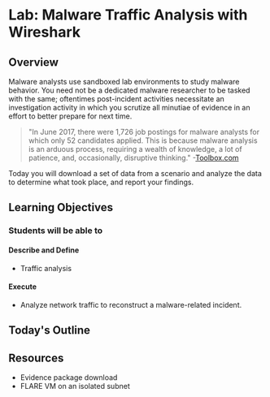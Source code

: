 # Lab: Malware Traffic Analysis with Wireshark 

## Overview

Malware analysts use sandboxed lab environments to study malware behavior. You need not be a dedicated malware researcher to be tasked with the same; oftentimes post-incident activities necessitate an investigation activity in which you scrutize all minutiae of evidence in an effort to better prepare for next time.

> "In June 2017, there were 1,726 job postings for malware analysts for which only 52 candidates applied. This is because malware analysis is an arduous process, requiring a wealth of knowledge, a lot of patience, and, occasionally, disruptive thinking." -[Toolbox.com](https://www.toolbox.com/security/data-security/articles/what-is-malware-analysis-definition-types-stages-best-practices/)

Today you will download a set of data from a scenario and analyze the data to determine what took place, and report your findings.

## Learning Objectives

### Students will be able to

#### Describe and Define

- Traffic analysis

#### Execute

- Analyze network traffic to reconstruct a malware-related incident.

## Today's Outline

## Resources

- Evidence package download
- FLARE VM on an isolated subnet


